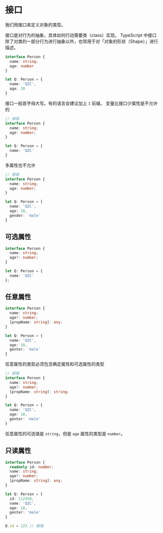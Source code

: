 # 接口
我们用接口来定义对象的类型。

接口是对行为的抽象，具体如何行动需要类（class）实现。
TypeScript 中接口除了对类的一部分行为进行抽象以外，也常用于对「对象的形状（Shape）」进行描述。
```typescript
interface Person {
  name: string;
  age: number
}

let Q: Person = {
  name: 'QZC',
  age: 18
}
```
接口一般首字母大写。有的语言会建议加上 `I` 前缀。
变量比接口少属性是不允许的
```typescript
// 报错
interface Person {
  name: string;
  age: number;
}

let Q: Person = {
  name: 'QZC'
}
```
多属性也不允许
```typescript
// 报错
interface Person {
  name: string;
  age: number;
}

let Q: Person = {
  name: 'QZC',
  age: 18,
  gender: 'male'
}
```

## 可选属性
```typescript
interface Person {
  name: string;
  age?: number;
}

let Q: Person = {
  name: 'QZC'
};
```

## 任意属性
```typescript
interface Person {
  name: string;
  age?: number;
  [propName: string]: any;
}

let Q: Person = {
  name: 'QZC',
  age: 18,
  genter: 'male'
}
```
任意属性的类型必须包含确定属性和可选属性的类型
```typescript
// 报错
interface Person {
  name: string;
  age?: number;
  [propName: string]: string;
}

let Q: Person = {
  name: 'QZC',
  age: 18,
  genter: 'male'
}
```
任意属性的可选值是 `string`，但是 `age` 属性的类型是 `number`。

## 只读属性
```typescript
interface Person {
  readonly id: number;
  name: string;
  age?: number;
  [propName: string]: any;
}

let Q: Person = {
  id: 112358,
  name: 'QZC',
  age: 18,
  genter: 'male'
}

Q.id = 123 // 报错
```
